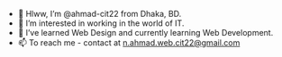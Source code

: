 - 👋 Hlww, I’m @ahmad-cit22 from Dhaka, BD.
- 👀 I’m interested in working in the world of IT.
- 🌱 I’ve learned Web Design and currently learning Web Development.
- 📫 To reach me - contact at n.ahmad.web.cit22@gmail.com


<!---
ahmad-cit22/ahmad-cit22 is a ✨ special ✨ repository because its `README.md` (this file) appears on your GitHub profile.
You can click the Preview link to take a look at your changes.
--->
